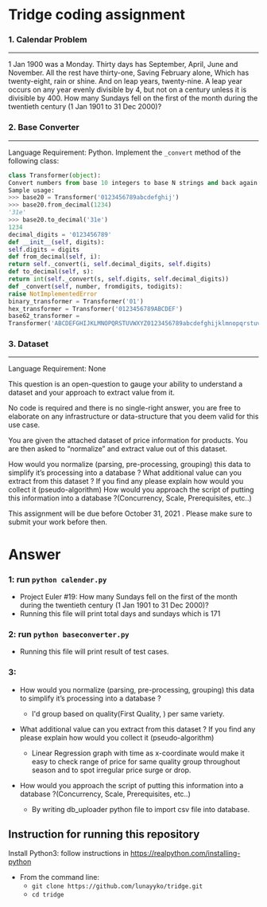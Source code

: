 # Tridge coding assignment

### 1. Calendar Problem
---
1 Jan 1900 was a Monday.
Thirty days has September,
April, June and November.
All the rest have thirty-one,
Saving February alone,
Which has twenty-eight, rain or shine.
And on leap years, twenty-nine.
A leap year occurs on any year evenly divisible by 4, but not on a century unless it is divisible by 400.
How many Sundays fell on the first of the month during the twentieth century (1 Jan 1901 to 31
Dec 2000)?

### 2. Base Converter
---
Language Requirement: Python. 
Implement the `_convert` method of the following class:

```python
class Transformer(object):
Convert numbers from base 10 integers to base N strings and back again.
Sample usage:
>>> base20 = Transformer('0123456789abcdefghij')
>>> base20.from_decimal(1234)
'31e'
>>> base20.to_decimal('31e')
1234
decimal_digits = '0123456789'
def __init__(self, digits):
self.digits = digits
def from_decimal(self, i):
return self._convert(i, self.decimal_digits, self.digits)
def to_decimal(self, s):
return int(self._convert(s, self.digits, self.decimal_digits))
def _convert(self, number, fromdigits, todigits):
raise NotImplementedError
binary_transformer = Transformer('01')
hex_transformer = Transformer('0123456789ABCDEF')
base62_transformer =
Transformer('ABCDEFGHIJKLMNOPQRSTUVWXYZ0123456789abcdefghijklmnopqrstuvwxyz')
```

### 3. Dataset
---
Language Requirement: None

This question is an open-question to gauge your ability to understand a dataset and your
approach to extract value from it.

No code is required and there is no single-right answer, you are free to elaborate on any
infrastructure or data-structure that you deem valid for this use case.

You are given the attached dataset of price information for products. You are then asked to
“normalize” and extract value out of this dataset.


How would you normalize (parsing, pre-processing, grouping) this data to simplify it’s processing into a database ?
What additional value can you extract from this dataset ? If you find any please explain how would you collect it (pseudo-algorithm)
How would you approach the script of putting this information into a database ?(Concurrency, Scale, Prerequisites, etc..)

This assignment will be due before October 31, 2021 . Please make sure to submit your work before then.


# Answer

### 1: run `python calender.py`
  * Project Euler #19: How many Sundays fell on the first of the month during the twentieth century (1 Jan 1901 to 31 Dec 2000)? 
  * Running this file will print total days and sundays which is 171

### 2: run `python baseconverter.py`
  * Running this file will print result of test cases.

### 3:
  * How would you normalize (parsing, pre-processing, grouping) this data to simplify it’s processing into a database ?
    * I'd group based on quality(First Quality, ) per same variety.
    
  * What additional value can you extract from this dataset ? If you find any please explain how would you collect it (pseudo-algorithm)
    * Linear Regression graph with time as x-coordinate would make it easy to check range of price for same quality group throughout season and to spot irregular price surge or drop.
  
  * How would you approach the script of putting this information into a database ?(Concurrency, Scale, Prerequisites, etc..)
    * By writing db_uploader python file to import csv file into database.    

## Instruction for running this repository

Install Python3: follow instructions in <https://realpython.com/installing-python>
* From the command line: 
  * `git clone https://github.com/lunayyko/tridge.git`
  * `cd tridge`
